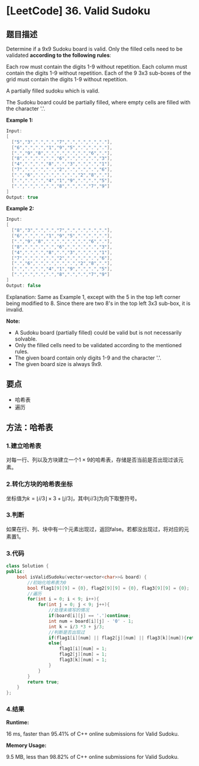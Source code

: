 # [LeetCode] 36. Valid Sudoku

## 题目描述

Determine if a 9x9 Sudoku board is valid. Only the filled cells need to be validated **according to the following rules**:

Each row must contain the digits 1-9 without repetition.
Each column must contain the digits 1-9 without repetition.
Each of the 9 3x3 sub-boxes of the grid must contain the digits 1-9 without repetition.

A partially filled sudoku which is valid.

The Sudoku board could be partially filled, where empty cells are filled with the character '.'.

**Example 1:**

```C++
Input:
[
  ["5","3",".",".","7",".",".",".","."],
  ["6",".",".","1","9","5",".",".","."],
  [".","9","8",".",".",".",".","6","."],
  ["8",".",".",".","6",".",".",".","3"],
  ["4",".",".","8",".","3",".",".","1"],
  ["7",".",".",".","2",".",".",".","6"],
  [".","6",".",".",".",".","2","8","."],
  [".",".",".","4","1","9",".",".","5"],
  [".",".",".",".","8",".",".","7","9"]
]
Output: true
```

**Example 2:**

```C++
Input:
[
  ["8","3",".",".","7",".",".",".","."],
  ["6",".",".","1","9","5",".",".","."],
  [".","9","8",".",".",".",".","6","."],
  ["8",".",".",".","6",".",".",".","3"],
  ["4",".",".","8",".","3",".",".","1"],
  ["7",".",".",".","2",".",".",".","6"],
  [".","6",".",".",".",".","2","8","."],
  [".",".",".","4","1","9",".",".","5"],
  [".",".",".",".","8",".",".","7","9"]
]
Output: false
```
Explanation: Same as Example 1, except with the 5 in the top left corner being modified to 8. Since there are two 8's in the top left 3x3 sub-box, it is invalid.

**Note:**

* A Sudoku board (partially filled) could be valid but is not necessarily solvable.
* Only the filled cells need to be validated according to the mentioned rules.
* The given board contain only digits 1-9 and the character '.'.
* The given board size is always 9x9.

## 要点

* 哈希表
* 遍历

## 方法：哈希表

### 1.建立哈希表

对每一行、列以及方块建立一个$1\times 9$的哈希表，存储是否当前是否出现过该元素。

### 2.转化方块的哈希表坐标

坐标值为$k =\lfloor i/3 \rfloor\times3+\lfloor j/3\rfloor$，其中$\lfloor i/3 \rfloor$为向下取整符号。

### 3.判断

如果在行、列、块中有一个元素出现过，返回false。若都没出现过，将对应的元素置1。

### 3.代码

```C++
class Solution {
public:
    bool isValidSudoku(vector<vector<char>>& board) {
        //初始化哈希表为0
        bool flag1[9][9] = {0}, flag2[9][9] = {0}, flag3[9][9] = {0};
        //遍历
        for(int i = 0; i < 9; i++){
            for(int j = 0; j < 9; j++){
                //处理未填写的情况
                if(board[i][j] == '.')continue;
                int num = board[i][j] - '0' - 1;
                int k = i/3 *3 + j/3;
                //判断是否出现过
                if(flag1[i][num] || flag2[j][num] || flag3[k][num]){return false;}
                else{
                    flag1[i][num] = 1;
                    flag2[j][num] = 1;
                    flag3[k][num] = 1;
                }
            }
        }
        return true;
    }
};
```


### 4.结果

**Runtime:**

16 ms, faster than 95.41% of C++ online submissions for Valid Sudoku.

**Memory Usage:**

9.5 MB, less than 98.82% of C++ online submissions for Valid Sudoku.

